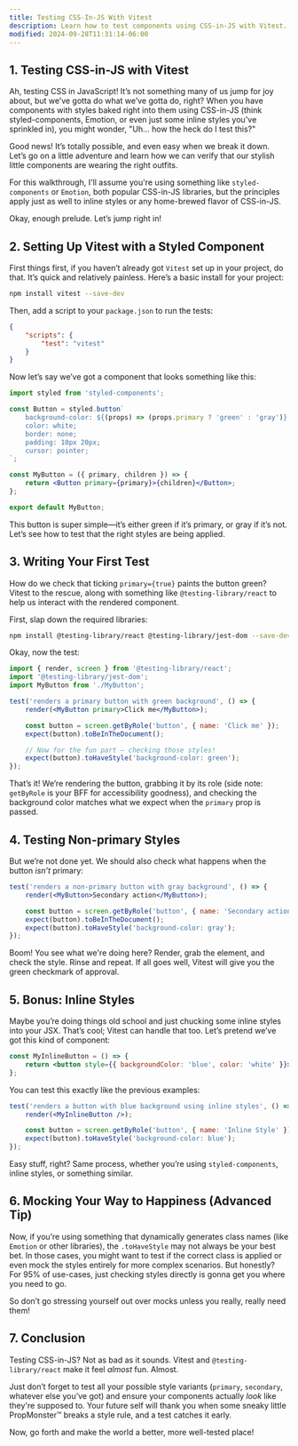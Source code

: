 ```yaml
---
title: Testing CSS-In-JS With Vitest
description: Learn how to test components using CSS-in-JS with Vitest.
modified: 2024-09-28T11:31:14-06:00
---
```


## 1. Testing CSS-in-JS with Vitest

Ah, testing CSS in JavaScript! It’s not something many of us jump for joy about, but we’ve gotta do what we’ve gotta do, right? When you have components with styles baked right into them using CSS-in-JS (think styled-components, Emotion, or even just some inline styles you've sprinkled in), you might wonder, "Uh… how the heck do I test this?"

Good news! It’s totally possible, and even easy when we break it down. Let’s go on a little adventure and learn how we can verify that our stylish little components are wearing the right outfits.

For this walkthrough, I'll assume you're using something like `styled-components` or `Emotion`, both popular CSS-in-JS libraries, but the principles apply just as well to inline styles or any home-brewed flavor of CSS-in-JS.

Okay, enough prelude. Let’s jump right in!

## 2. Setting Up Vitest with a Styled Component

First things first, if you haven’t already got `Vitest` set up in your project, do that. It’s quick and relatively painless. Here’s a basic install for your project:

```sh
npm install vitest --save-dev
```

Then, add a script to your `package.json` to run the tests:

```json
{
	"scripts": {
		"test": "vitest"
	}
}
```

Now let’s say we’ve got a component that looks something like this:

```jsx
import styled from 'styled-components';

const Button = styled.button`
	background-color: ${(props) => (props.primary ? 'green' : 'gray')};
	color: white;
	border: none;
	padding: 10px 20px;
	cursor: pointer;
`;

const MyButton = ({ primary, children }) => {
	return <Button primary={primary}>{children}</Button>;
};

export default MyButton;
```

This button is super simple—it’s either green if it’s primary, or gray if it’s not. Let’s see how to test that the right styles are being applied.

## 3. Writing Your First Test

How do we check that ticking `primary={true}` paints the button green? Vitest to the rescue, along with something like `@testing-library/react` to help us interact with the rendered component.

First, slap down the required libraries:

```sh
npm install @testing-library/react @testing-library/jest-dom --save-dev
```

Okay, now the test:

```jsx
import { render, screen } from '@testing-library/react';
import '@testing-library/jest-dom';
import MyButton from './MyButton';

test('renders a primary button with green background', () => {
	render(<MyButton primary>Click me</MyButton>);

	const button = screen.getByRole('button', { name: 'Click me' });
	expect(button).toBeInTheDocument();

	// Now for the fun part — checking those styles!
	expect(button).toHaveStyle('background-color: green');
});
```

That’s it! We’re rendering the button, grabbing it by its role (side note: `getByRole` is your BFF for accessibility goodness), and checking the background color matches what we expect when the `primary` prop is passed.

## 4. Testing Non-primary Styles

But we’re not done yet. We should also check what happens when the button *isn’t* primary:

```jsx
test('renders a non-primary button with gray background', () => {
	render(<MyButton>Secondary action</MyButton>);

	const button = screen.getByRole('button', { name: 'Secondary action' });
	expect(button).toBeInTheDocument();
	expect(button).toHaveStyle('background-color: gray');
});
```

Boom! You see what we're doing here? Render, grab the element, and check the style. Rinse and repeat. If all goes well, Vitest will give you the green checkmark of approval.

## 5. Bonus: Inline Styles

Maybe you’re doing things old school and just chucking some inline styles into your JSX. That’s cool; Vitest can handle that too. Let’s pretend we’ve got this kind of component:

```jsx
const MyInlineButton = () => {
	return <button style={{ backgroundColor: 'blue', color: 'white' }}>Inline Style</button>;
};
```

You can test this exactly like the previous examples:

```jsx
test('renders a button with blue background using inline styles', () => {
	render(<MyInlineButton />);

	const button = screen.getByRole('button', { name: 'Inline Style' });
	expect(button).toHaveStyle('background-color: blue');
});
```

Easy stuff, right? Same process, whether you’re using `styled-components`, inline styles, or something similar.

## 6. Mocking Your Way to Happiness (Advanced Tip)

Now, if you’re using something that dynamically generates class names (like `Emotion` or other libraries), the `.toHaveStyle` may not always be your best bet. In those cases, you might want to test if the correct class is applied or even mock the styles entirely for more complex scenarios. But honestly? For 95% of use-cases, just checking styles directly is gonna get you where you need to go.

So don’t go stressing yourself out over mocks unless you really, really need them!

## 7. Conclusion

Testing CSS-in-JS? Not as bad as it sounds. Vitest and `@testing-library/react` make it feel *almost* fun. Almost.

Just don’t forget to test all your possible style variants (`primary`, `secondary`, whatever else you’ve got) and ensure your components actually *look* like they're supposed to. Your future self will thank you when some sneaky little PropMonster™ breaks a style rule, and a test catches it early.

Now, go forth and make the world a better, more well-tested place!

```ts
```
